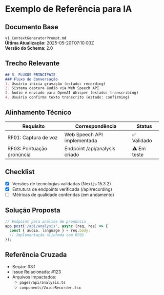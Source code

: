 # Exemplo de Referência para IA

## Documento Base
`v1_ContextGeneratorPrompt.md`  
**Última Atualização**: 2025-05-20T07:10:00Z  
**Versão do Schema**: 2.0

## Trecho Relevante
```markdown
## 3. FLUXOS PRINCIPAIS
### Fluxo de Conversação
1. Usuário inicia gravação (estado: recording)
2. Sistema captura áudio via Web Speech API
3. Áudio é enviado para OpenAI Whisper (estado: transcribing)
4. Usuário confirma texto transcrito (estado: confirming)
```

## Alinhamento Técnico
| Requisito | Correspondência | Status |
|-----------|-----------------|--------|
| RF01: Captura de voz | Web Speech API implementada | ✅ Validado |
| RF03: Pontuação pronúncia | Endpoint /api/analysis criado | ⚠️ Em teste |

## Checklist
- [x] Versões de tecnologias validadas (Next.js 15.3.2)
- [x] Estrutura de endpoints verificada (/api/recording)
- [ ] Métricas de qualidade conferidas (em andamento)

## Solução Proposta
```typescript
// Endpoint para análise de pronúncia
app.post('/api/analysis', async (req, res) => {
  const { audio, language } = req.body;
  // Implementação alinhada com RF03
});
```

## Referência Cruzada
- Seção: #3.1
- Issue Relacionada: #123
- Arquivos Impactados: 
  - `pages/api/analysis.ts`
  - `components/VoiceRecorder.tsx`
